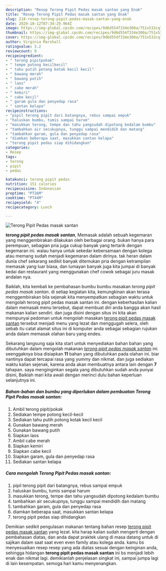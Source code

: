```yaml
---
description: "Resep Terong Pipit Pedas masak santan yang Enak"
title: "Resep Terong Pipit Pedas masak santan yang Enak"
slug: 218-resep-terong-pipit-pedas-masak-santan-yang-enak
date: 2020-10-12T07:34:29.964Z
image: https://img-global.cpcdn.com/recipes/9d6d554f334e300a/751x532cq70/terong-pipit-pedas-masak-santan-foto-resep-utama.jpg
thumbnail: https://img-global.cpcdn.com/recipes/9d6d554f334e300a/751x532cq70/terong-pipit-pedas-masak-santan-foto-resep-utama.jpg
cover: https://img-global.cpcdn.com/recipes/9d6d554f334e300a/751x532cq70/terong-pipit-pedas-masak-santan-foto-resep-utama.jpg
author: Virginia Marshall
ratingvalue: 3.2
reviewcount: 9
recipeingredient:
- " terong pipitpokak"
- " tempe potong kecilkecil"
- " tahu putih potong kotak kecil kecil"
- " bawang merah"
- " bawang putih"
- " laos"
- " cabe merah"
- " kemiri"
- " cabe kecil"
- " garam gula dan penyedap rasa"
- " santan kelapa"
recipeinstructions:
- "pipil terong pipit dari batangnya, rebus sampai empuk"
- "haluskan bumbu, tumis sampai harum"
- "masukkan terong, tempe dan tahu yangsudah dipotong kedalam bumbu"
- "tambahkan air secukupnya, tunggu sampai mendidih dan matang"
- "tambahkan garam, gula dan penyedap rasa"
- "diamkan beberapa saat, masukkan santan kelapa"
- "terong pipit pedas siap dihidangkan"
categories:
- Resep
tags:
- terong
- pipit
- pedas

katakunci: terong pipit pedas 
nutrition: 151 calories
recipecuisine: Indonesian
preptime: "PT26M"
cooktime: "PT44M"
recipeyield: "4"
recipecategory: Lunch

---
```



![Terong Pipit Pedas masak santan](https://img-global.cpcdn.com/recipes/9d6d554f334e300a/751x532cq70/terong-pipit-pedas-masak-santan-foto-resep-utama.jpg)

<b><i>terong pipit pedas masak santan</i></b>, Memasak adalah sebuah kegemaran yang menggembirakan dilakukan oleh berbagai orang. bukan hanya para perempuan, sebagian pria juga cukup banyak yang tertarik dengan kegemaran ini. walau hanya untuk sekedar kebersamaan dengan kolega atau memang sudah menjadi kegemaran dalam dirinya. tak heran dalam dunia chef sekarang sedikit banyak ditemukan pria dengan ketrampilan memasak yang luar biasa, dan lumayan banyak juga kita jumpai di banyak kedai dan restaurant yang menggunakan chef cowok sebagai juru masak andalan nya.



Baiklah, kita kembali ke pembahasan bumbu bumbu masakan <i>terong pipit pedas masak santan</i>. di setiap kegiatan kita, kemungkinan akan terasa menggembirakan bila sejenak kita menyempatkan sebagian waktu untuk mengolah terong pipit pedas masak santan ini. dengan keberhasilan kalian dalam memasak menu tersebut, dapat membuat diri anda bangga akan hasil makanan kalian sendiri. dan juga disini dengan situs ini kita akan mempunyai pedoman untuk mengolah masakan <u>terong pipit pedas masak santan</u> tersebut menjadi menu yang lezat dan menggugah selera, oleh sebab itu catat alamat situs ini di komputer anda sebagai sebagian rujukan anda dalam memasak olahan baru yang endes.


Sekarang langsung saja kita start untuk menyediakan bahan bahan yang dibutuhkan dalam mengolah makanan <u><i>terong pipit pedas masak santan</i></u> ini. seenggaknya bisa disiapkan <b>11</b> bahan yang dibutuhkan pada olahan ini. biar nantinya dapat tercapai rasa yang yummy dan nikmat. dan juga sediakan waktu kalian sejenak, karena anda akan membuatnya antara lain dengan <b>7</b> tahapan. saya menginginkan segala yang dibutuhkan sudah anda punyai disini, Baiklah mari kita awali dengan merinci dulu bahan keperluan selanjutnya ini.

<!--inarticleads1-->

##### Bahan-bahan dan bumbu yang diperlukan dalam pembuatan Terong Pipit Pedas masak santan:

1. Ambil  terong pipit/pokak
1. Sediakan  tempe potong kecil-kecil
1. Sediakan  tahu putih potong kotak kecil kecil
1. Gunakan  bawang merah
1. Gunakan  bawang putih
1. Siapkan  laos
1. Ambil  cabe merah
1. Siapkan  kemiri
1. Siapkan  cabe kecil
1. Siapkan  garam, gula dan penyedap rasa
1. Sediakan  santan kelapa




<!--inarticleads2-->

##### Cara mengolah Terong Pipit Pedas masak santan:

1. pipil terong pipit dari batangnya, rebus sampai empuk
1. haluskan bumbu, tumis sampai harum
1. masukkan terong, tempe dan tahu yangsudah dipotong kedalam bumbu
1. tambahkan air secukupnya, tunggu sampai mendidih dan matang
1. tambahkan garam, gula dan penyedap rasa
1. diamkan beberapa saat, masukkan santan kelapa
1. terong pipit pedas siap dihidangkan




Demikian sedikit pengulasan makanan tentang bahan resep <u>terong pipit pedas masak santan</u> yang lezat. kita harap kalian sudah mengerti dengan pembahasan diatas, dan anda dapat praktek ulang di masa datang untuk di sajikan dalam saat saat even even family atau kolega anda. kamu bs menyesuaikan resep resep yang ada diatas sesuai dengan keinginan anda, sehingga hidangan <b>terong pipit pedas masak santan</b> ini bs menjadi lebih enak dan nikmat lagi. demikianlah penjelasan singkat ini, sampai jumpa lagi di lain kesempatan. semoga hari kamu menyenangkan.
